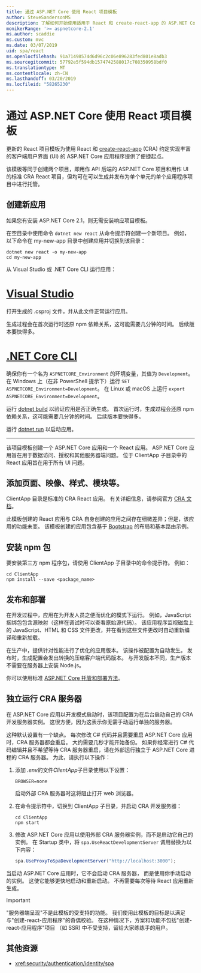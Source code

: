 ```yaml
---
title: 通过 ASP.NET Core 使用 React 项目模板
author: SteveSandersonMS
description: 了解如何开始使用适用于 React 和 create-react-app 的 ASP.NET Core 单页应用程序 (SPA) 项目模板。
monikerRange: '>= aspnetcore-2.1'
ms.author: scaddie
ms.custom: mvc
ms.date: 03/07/2019
uid: spa/react
ms.openlocfilehash: 91a71498574d6d96c2c06e896283fed801e8adb3
ms.sourcegitcommit: 57792e5f594db1574742588017c708350958bdf0
ms.translationtype: MT
ms.contentlocale: zh-CN
ms.lasthandoff: 03/20/2019
ms.locfileid: "58265230"
---
```

# <a name="use-the-react-project-template-with-aspnet-core"></a>通过 ASP.NET Core 使用 React 项目模板

更新的 React 项目模板为使用 React 和 [create-react-app](https://github.com/facebookincubator/create-react-app) (CRA) 约定实现丰富的客户端用户界面 (UI) 的 ASP.NET Core 应用程序提供了便捷起点。

该模板等同于创建两个项目，即用作 API 后端的 ASP.NET Core 项目和用作 UI 的标准 CRA React 项目，但均可在可以生成并发布为单个单元的单个应用程序项目中进行托管。

## <a name="create-a-new-app"></a>创建新应用

如果您有安装 ASP.NET Core 2.1，则无需安装响应项目模板。

在空目录中使用命令 `dotnet new react` 从命令提示符创建一个新项目。 例如，以下命令在 my-new-app 目录中创建应用并切换到该目录：

```console
dotnet new react -o my-new-app
cd my-new-app
```

从 Visual Studio 或 .NET Core CLI 运行应用：

# <a name="visual-studiotabvisual-studio"></a>[Visual Studio](#tab/visual-studio)

打开生成的 .csproj 文件，并从此文件正常运行应用。

生成过程会在首次运行时还原 npm 依赖关系，这可能需要几分钟的时间。 后续版本要快得多。

# <a name="net-core-clitabnetcore-cli"></a>[.NET Core CLI](#tab/netcore-cli)

确保你有一个名为 `ASPNETCORE_Environment` 的环境变量，其值为 `Development`。 在 Windows 上（在非 PowerShell 提示下）运行 `SET ASPNETCORE_Environment=Development`。 在 Linux 或 macOS 上运行 `export ASPNETCORE_Environment=Development`。

运行 [dotnet build](/dotnet/core/tools/dotnet-build) 以验证应用是否正确生成。 首次运行时，生成过程会还原 npm 依赖关系，这可能需要几分钟的时间。 后续版本要快得多。

运行 [dotnet run](/dotnet/core/tools/dotnet-run) 以启动应用。

---

该项目模板创建一个 ASP.NET Core 应用和一个 React 应用。 ASP.NET Core 应用旨在用于数据访问、授权和其他服务器端问题。 位于 ClientApp 子目录中的 React 应用旨在用于所有 UI 问题。

## <a name="add-pages-images-styles-modules-etc"></a>添加页面、映像、样式、模块等。

ClientApp 目录是标准的 CRA React 应用。 有关详细信息，请参阅官方 [CRA 文档](https://github.com/facebookincubator/create-react-app/blob/master/packages/react-scripts/template/README.md)。

此模板创建的 React 应用与 CRA 自身创建的应用之间存在细微差异；但是，该应用的功能未变。 该模板创建的应用包含基于 [Bootstrap](https://getbootstrap.com/) 的布局和基本路由示例。

## <a name="install-npm-packages"></a>安装 npm 包

要安装第三方 npm 程序包，请使用 ClientApp 子目录中的命令提示符。 例如：

```console
cd ClientApp
npm install --save <package_name>
```

## <a name="publish-and-deploy"></a>发布和部署

在开发过程中，应用在为开发人员之便而优化的模式下运行。 例如，JavaScript 捆绑包包含源映射（这样在调试时可以查看原始源代码）。 该应用程序监视磁盘上的 JavaScript、HTML 和 CSS 文件更改，并在看到这些文件更改时自动重新编译和重新加载。

在生产中，提供针对性能进行了优化的应用版本。 该操作被配置为自动发生。 发布时，生成配置会发出转换的压缩客户端代码版本。 与开发版本不同，生产版本不需要在服务器上安装 Node.js。

你可以使用标准 [ASP.NET Core 托管和部署方法](xref:host-and-deploy/index)。

## <a name="run-the-cra-server-independently"></a>独立运行 CRA 服务器

在 ASP.NET Core 应用以开发模式启动时，该项目配置为在后台启动自己的 CRA 开发服务器实例。 这很方便，因为这表示你无需手动运行单独的服务器。

这种默认设置有一个缺点。 每次修改 C# 代码并且需要重启 ASP.NET Core 应用时，CRA 服务器都会重启。 大约需要几秒才能开始备份。 如果你经常进行 C# 代码编辑并且不希望等待 CRA 服务器重启，请在外部运行独立于 ASP.NET Core 进程的 CRA 服务器。 为此，请执行以下操作：

1. 添加 *.env*的文件*ClientApp*子目录使用以下设置：

    ```
    BROWSER=none
    ```

    启动外部 CRA 服务器时这将阻止打开 web 浏览器。

2. 在命令提示符中，切换到 ClientApp 子目录，并启动 CRA 开发服务器：

    ```console
    cd ClientApp
    npm start
    ```

3. 修改 ASP.NET Core 应用以使用外部 CRA 服务器实例，而不是启动它自己的实例。 在 Startup 类中，将 `spa.UseReactDevelopmentServer` 调用替换为以下内容：

    ```csharp
    spa.UseProxyToSpaDevelopmentServer("http://localhost:3000");
    ```

当启动 ASP.NET Core 应用时，它不会启动 CRA 服务器， 而是使用你手动启动的实例。 这使它能够更快地启动和重新启动。 不再需要每次等待 React 应用重新生成。

> [!IMPORTANT]
> "服务器端呈现"不是此模板的受支持的功能。 我们使用此模板的目标是以满足与"创建-react-应用程序"的奇偶校验。 在这种情况下，方案和功能不包括"创建-react-应用程序"项目 （如 SSR) 中不受支持，留给大家练练手的用户。

## <a name="additional-resources"></a>其他资源

* <xref:security/authentication/identity/spa>
